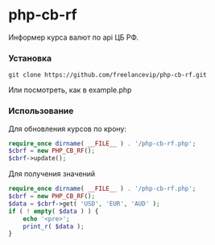 # php-cb-rf
Информер курса валют по api ЦБ РФ.

### Установка
````
git clone https://github.com/freelancevip/php-cb-rf.git
````
Или посмотреть, как в example.php

### Использование

Для обновления курсов по крону:
````php
require_once dirname( __FILE__ ) . '/php-cb-rf.php';
$cbrf = new PHP_CB_RF();
$cbrf->update();
````

Для получения значений
````php
require_once dirname( __FILE__ ) . '/php-cb-rf.php';
$cbrf = new PHP_CB_RF();
$data = $cbrf->get( 'USD', 'EUR', 'AUD' );
if ( ! empty( $data ) ) {
	echo '<pre>';
	print_r( $data );
}
````